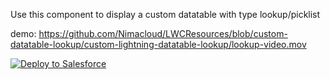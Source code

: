 Use this component to display a custom datatable with type lookup/picklist

demo: https://github.com/Nimacloud/LWCResources/blob/custom-datatable-lookup/custom-lightning-datatable-lookup/lookup-video.mov

<a href="https://githubsfdeploy.herokuapp.com?owner=Nimacloud&repo=LWCResources&ref=custom-datatable-lookup" rel="nofollow">
  <img alt="Deploy to Salesforce" src="https://raw.githubusercontent.com/afawcett/githubsfdeploy/master/deploy.png" style="max-width:100%;">
</a>

